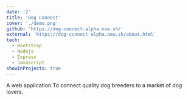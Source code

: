 ```yaml
---
date: '2'
title: 'Dog Connect'
cover: './demo.png'
github: 'https://dog-connect-alpha.now.sh/'
external: 'https://dog-connect-alpha.now.sh/about.html'
tech:
  - Bootstrap
  - Nodejs
  - Express
  - Javascript
showInProjects: true
---
```


A web application To connect quality dog breeders to a market of dog lovers. 
